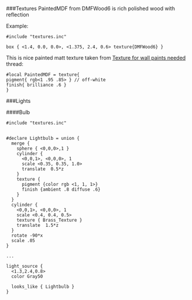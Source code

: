 ###Textures
PaintedMDF from DMFWood6 is rich polished wood with reflection

Example:
```
#include "textures.inc"

box { <1.4, 0.0, 0.0>, <1.375, 2.4, 0.6> texture{DMFWood6} }
```

This is nice painted matt texture taken from [Texture for wall paints needed](http://news.povray.org/povray.general/thread/%3C40adf648@news.povray.org%3E/?ttop=287109&toff=2050) thread:

```
#local PaintedMDF = texture{
pigment{ rgb<1 .95 .85> } // off-white
finish{ brilliance .6 }
}
```


###Lights

####Bulb
```
#include "textures.inc"


#declare Lightbulb = union {
  merge {
    sphere { <0,0,0>,1 }
    cylinder {
      <0,0,1>, <0,0,0>, 1
      scale <0.35, 0.35, 1.0>
      translate  0.5*z
    }
    texture {
      pigment {color rgb <1, 1, 1>}
      finish {ambient .8 diffuse .6}
    }
  }
  cylinder {
    <0,0,1>, <0,0,0>, 1
    scale <0.4, 0.4, 0.5>
    texture { Brass_Texture }
    translate  1.5*z
  }
  rotate -90*x
  scale .05
}
  
...
  
light_source {
  <1.3,2.4,0.8>
  color Gray50

  looks_like { Lightbulb }
}

  
```